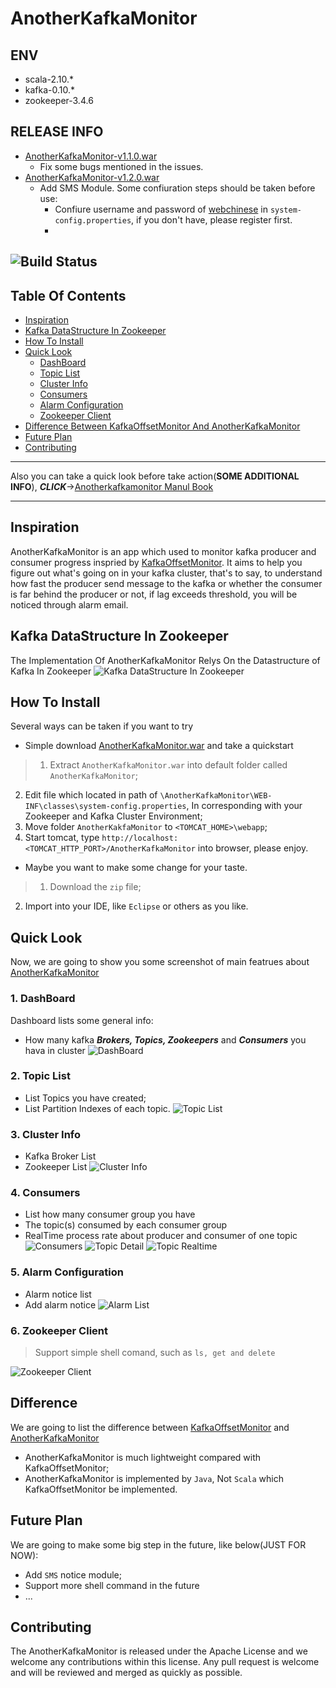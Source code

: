 AnotherKafkaMonitor
===========

## ENV
* scala-2.10.*
* kafka-0.10.*
* zookeeper-3.4.6

## RELEASE INFO
* [AnotherKafkaMonitor-v1.1.0.war](https://github.com/triffic-tang/AnotherKafkaMonitor-AKM-/blob/master/AnotherKafkaMonitor-v1.1.0.war)
	- Fix some bugs mentioned in the issues.
* [AnotherKafkaMonitor-v1.2.0.war](https://github.com/triffic-tang/AnotherKafkaMonitor-AKM-/blob/master/AnotherKafkaMonitor-v1.2.0.war)
	- Add SMS Module. Some confiuration steps should be taken before use:
		- Confiure username and password of [webchinese](http://sms.webchinese.cn/reg.shtml) in `system-config.properties`, if you don't have, please register first.
		- 


![Build Status](/WebContent/media/readmepic/build-passing.png)
-------
## Table Of Contents
* [Inspiration](https://github.com/triffic-tang/AnotherKafkaMonitor#inspiration)
* [Kafka DataStructure In Zookeeper](https://github.com/triffic-tang/AnotherKafkaMonitor#kafka-datastructure-in-zookeeper)
* [How To Install](https://github.com/triffic-tang/AnotherKafkaMonitor#how-to-install)
* [Quick Look](https://github.com/triffic-tang/AnotherKafkaMonitor#quick-look)
    * [DashBoard](https://github.com/triffic-tang/AnotherKafkaMonitor#1-dashboard)
    * [Topic List](https://github.com/triffic-tang/AnotherKafkaMonitor#2-topic-list)
    * [Cluster Info](https://github.com/triffic-tang/AnotherKafkaMonitor#3-cluster-info)
    * [Consumers](https://github.com/triffic-tang/AnotherKafkaMonitor#4-consumers)
    * [Alarm Configuration](https://github.com/triffic-tang/AnotherKafkaMonitor#5-alarm-configuration)
    * [Zookeeper Client](https://github.com/triffic-tang/AnotherKafkaMonitor#6-zookeeper-client)
* [Difference Between KafkaOffsetMonitor And AnotherKafkaMonitor](https://github.com/triffic-tang/AnotherKafkaMonitor#difference)
* [Future Plan](https://github.com/triffic-tang/AnotherKafkaMonitor#future-plan)
* [Contributing](https://github.com/triffic-tang/AnotherKafkaMonitor#contributing)

------

Also you can take a quick look before take action(**SOME ADDITIONAL INFO**), ***CLICK***->[Anotherkafkamonitor Manul Book](https://triffic-tang.gitbooks.io/anotherkafkamonitor-manuk-book/content/)

------

## Inspiration
AnotherKafkaMonitor is an app which used to monitor kafka producer and consumer progress inspried by [KafkaOffsetMonitor](https://github.com/quantifind/KafkaOffsetMonitor). It aims to help you figure out what's going on in your kafka cluster, that's to say, to understand how fast the producer send message to the kafka or whether the consumer is far behind the producer or not, if lag exceeds threshold, you will be noticed through alarm email.

## Kafka DataStructure In Zookeeper
The Implementation Of AnotherKafkaMonitor Relys On the Datastructure of Kafka In Zookeeper
![Kafka DataStructure In Zookeeper](/WebContent/media/readmepic/kafka_in_zookeeper.png)

## How To Install
Several ways can be taken if you want to try
* Simple download [AnotherKafkaMonitor.war](https://github.com/triffic-tang/AnotherKafkaMonitor/blob/master/AnotherKafkaMonitor.war) and take a quickstart

> 1. Extract `AnotherKafkaMonitor.war` into default folder called `AnotherKafkaMonitor`;
2. Edit file which located in path of `\AnotherKafkaMonitor\WEB-INF\classes\system-config.properties`, In corresponding with your Zookeeper and Kafka Cluster Environment;
3. Move folder `AnotherKakfaMonitor` to `<TOMCAT_HOME>\webapp`;
4. Start tomcat, type `http://localhost:<TOMCAT_HTTP_PORT>/AnotherKafkaMonitor` into browser, please enjoy.

* Maybe you want to make some change for your taste.

> 1. Download the `zip` file;
2. Import into your IDE, like `Eclipse` or others as you like.

## Quick Look
Now, we are going to show you some screenshot of main featrues about [AnotherKafkaMonitor](https://github.com/triffic-tang/AnotherKafkaMonitor)

### 1. DashBoard
Dashboard lists some general info:
* How many kafka ***Brokers, Topics, Zookeepers*** and ***Consumers*** you hava in cluster
![DashBoard](/WebContent/media/readmepic/akm-dashboard.png)

### 2. Topic List
* List Topics you have created;
* List Partition Indexes of each topic.
![Topic List](/WebContent/media/readmepic/akm-topiclist.png)

### 3. Cluster Info
* Kafka Broker List
* Zookeeper List
![Cluster Info](/WebContent/media/readmepic/akm-clusterinfo.png)

### 4. Consumers
* List how many consumer group you have
* The topic(s) consumed by each consumer group
* RealTime process rate about producer and consumer of one topic
![Consumers](/WebContent/media/readmepic/akm-consumers.png)
![Topic Detail](/WebContent/media/readmepic/akm-topicsdetail.png)
![Topic Realtime](/WebContent/media/readmepic/akm-realtime.png)

### 5. Alarm Configuration
* Alarm notice list
* Add alarm notice
![Alarm List](/WebContent/media/readmepic/akm-alarmadd.png)

### 6. Zookeeper Client
>Support simple shell comand, such as ```ls, get and delete```

![Zookeeper Client](/WebContent/media/readmepic/akm-zkshell.png)


## Difference
We are going to list the difference between [KafkaOffsetMonitor](https://github.com/quantifind/KafkaOffsetMonitor) and [AnotherKafkaMonitor](https://github.com/triffic-tang/AnotherKafkaMonitor)
* AnotherKafkaMonitor is much lightweight compared with KafkaOffsetMonitor;
* AnotherKafkaMonitor is implemented by `Java`, Not `Scala` which KafkaOffsetMonitor be implemented.

## Future Plan
We are going to make some big step in the future, like below(JUST FOR NOW):
* Add `SMS` notice module;
* Support more shell command in the future
* ...

## Contributing
The AnotherKafkaMonitor is released under the Apache License and we welcome any contributions within this license. Any pull request is welcome and will be reviewed and merged as quickly as possible.